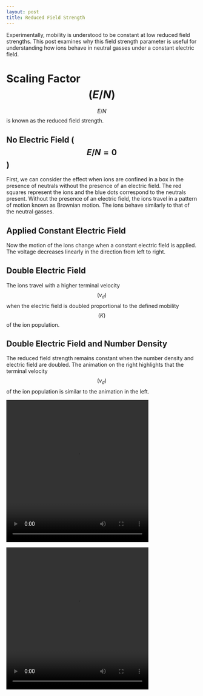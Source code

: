 ```yaml
---
layout: post
title: Reduced Field Strength
---
```


Experimentally, mobility is understood to be constant at low reduced field
strengths. This post examines why this field strength parameter is useful for 
understanding how ions behave in neutral gasses under a constant electric field.


Scaling Factor $$(E/N)$$
======================================================

$$E/N$$ is known as the reduced field strength.

No Electric Field ($$E/N=0$$)
---------------------------

First, we can consider the effect when ions are confined in a box in the
presence of neutrals without the presence of an electric field. The red
squares represent the ions and the blue dots correspond to the neutrals
present. Without the presence of an electric field, the ions travel in a
pattern of motion known as Brownian motion. The ions behave similarly to
that of the neutral gasses.

Applied Constant Electric Field
-------------------------------

Now the motion of the ions change when a constant electric field is
applied. The voltage decreases linearly in the direction from left to
right.

Double Electric Field
---------------------

The ions travel with a higher terminal velocity $$(v_d)$$ when the
electric field is doubled proportional to the defined mobility $$(K)$$ of
the ion population.

Double Electric Field and Number Density
----------------------------------------

The reduced field strength remains constant when the number density and
electric field are doubled. The animation on the right highlights that
the terminal velocity $$(v_d)$$ of the ion population is similar to the
animation in the left.


<video width="375" height="375" align="middle" controls="controls">)
	<source src="/animations/IMS_Theory/HighQuality_EN1.mp4" type="video/mp4">)
</video>



<video width="375" height="375" align="middle" controls="controls">)
	<source src="/animations/IMS_Theory/HighQuality_EN2.mp4" type="video/mp4">)
</video>
